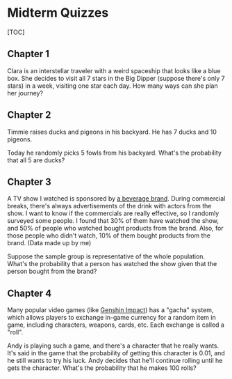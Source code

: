 # Midterm Quizzes

[TOC]
## Chapter 1

Clara is an interstellar traveler with a weird spaceship that looks like a blue box. She decides to visit all $7$ stars in the Big Dipper (suppose there's only $7$ stars) in a week, visiting one star each day. How many ways can she plan her journey?



## Chapter 2

Timmie raises ducks and pigeons in his backyard. He has $7$ ducks and $10$ pigeons. 

Today he randomly picks $5$ fowls from his backyard. What's the probability that all $5$ are ducks?



## Chapter 3

A TV show I watched is sponsored by [a beverage brand](https://kamenrider.fandom.com/wiki/Oronamin_C). During commercial breaks, there's always advertisements of the drink with actors from the show. I want to know if the commercials are really effective, so I randomly surveyed some people. I found that $30\%$ of them have watched the show, and $50\%$ of people who watched bought products from the brand. Also, for those people who didn't watch, $10\%$ of them bought products from the brand. (Data made up by me)

Suppose the sample group is representative of the whole population. What's the probability that a person has watched the show given that the person bought from the brand?



## Chapter 4

Many popular video games (like [Genshin Impact](https://genshin.hoyoverse.com/)) has a "gacha" system, which allows players to exchange in-game currency for a random item in game, including characters, weapons, cards, etc. Each exchange is called a "roll".

Andy is playing such a game, and there's a character that he really wants. It's said in the game that the probability of getting this character is $0.01$, and he still wants to try his luck. Andy decides that he'll continue rolling until he gets the character. What's the probability that he makes 100 rolls? 





